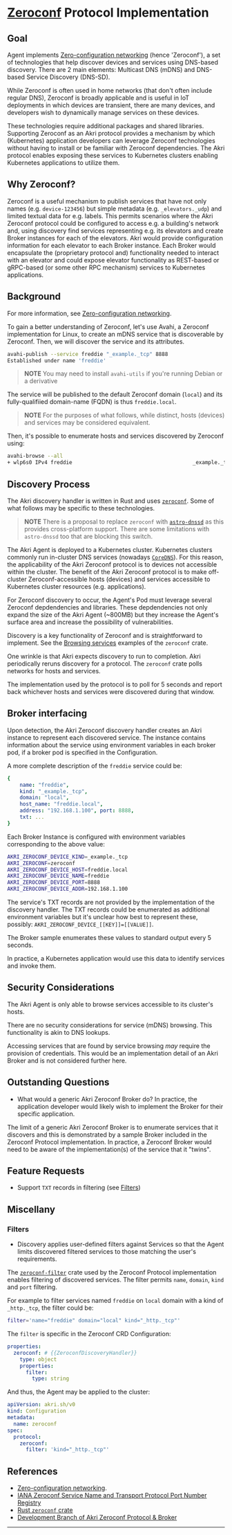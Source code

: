 # [Zeroconf](https://en.wikipedia.org/wiki/Zero-configuration_networking) Protocol Implementation

## Goal

Agent implements [Zero-configuration networking](https://en.wikipedia.org/wiki/Zero-configuration_networking) (hence 'Zeroconf'), a set of technologies that help discover devices and services using DNS-based discovery. There are 2 main elements: Multicast DNS (mDNS) and DNS-based Service Discovery (DNS-SD).

While Zeroconf is often used in home networks (that don't often include regular DNS), Zeroconf is broadly applicable and is useful in IoT deployments in which devices are transient, there are many devices, and developers wish to dynamically manage services on these devices.

These technologies require additional packages and shared libraries. Supporting Zeroconf as an Akri protocol provides a mechanism by which (Kubernetes) application developers can leverage Zeroconf technologies without having to install or be familiar with Zeroconf dependencies. The Akri protocol enables exposing these services to Kubernetes clusters enabling Kubernetes applications to utilize them.

## Why Zeroconf?

Zeroconf is a useful mechanism to publish services that have not only names (e.g. `device-123456`) but simple metadata (e.g. `_elevators._udp`) and limited textual data for e.g. labels. This permits scenarios where the Akri Zeroconf protocol could be configured to access e.g. a building's network and, using discovery find services representing e.g. its elevators and create Broker instances for each of the elevators. Akri would provide configuration information for each elevator to each Broker instance. Each Broker would encapsulate the (proprietary protocol and) functionality needed to interact with an elevator and could expose elevator functionality as REST-based or gRPC-based (or some other RPC mechanism) services to Kubernetes applications.

## Background

For more information, see [Zero-configuration networking](https://en.wikipedia.org/wiki/Zero-configuration_networking).

To gain a better understanding of Zeroconf, let's use Avahi, a Zeroconf implementation for Linux, to create an mDNS service that is discoverable by Zeroconf. Then, we will discover the service and its attributes.

```bash
avahi-publish --service freddie "_example._tcp" 8888
Established under name 'freddie'
```

> **NOTE** You may need to install `avahi-utils` if you're running Debian or a derivative

The service will be published to the default Zeroconf domain (`local`) and its fully-qualifiied domain-name (FQDN) is thus `freddie.local`.

> **NOTE** For the purposes of what follows, while distinct, hosts (devices) and services may be considered equivalent.

Then, it's possible to enumerate hosts and services discovered by Zeroconf using:

```bash
avahi-browse --all
+ wlp6s0 IPv4 freddie                                       _example._tcp        local
```

## Discovery Process

The Akri discovery handler is written in Rust and uses [`zeroconf`](https://crates.io/crates/zeroconf). Some of what follows may be specific to these technologies.

> **NOTE** There is a proposal to replace `zeroconf` with [`astro-dnssd`](https://crates.io/crates/astro-dnssd) as this provides cross-platform support. There are some limitations with `astro-dnssd` too that are blocking this switch.

The Akri Agent is deployed to a Kubernetes cluster. Kubernetes clusters commonly run in-cluster DNS services (nowadays [`CoreDNS`](https://kubernetes.io/docs/tasks/administer-cluster/coredns/)). For this reason, the applicability of the Akri Zeroconf protocol is to devices not accessible within the cluster. The benefit of the Akri Zeroconf protocol is to make off-cluster Zeroconf-accessible hosts (devices) and services accessible to Kubernetes cluster resources (e.g. applications).

For Zeroconf discovery to occur, the Agent's Pod must leverage several Zeroconf depdendencies and libraries. These depdendencies not only expand the size of the Akri Agent (~800MB) but they increase the Agent's surface area and increase the possibility of vulnerabilities.

Discovery is a key functionality of Zeroconf and is straightforward to implement. See the [Browsing services](https://crates.io/crates/zeroconf#browsing-services) examples of the `zeroconf` crate.

One wrinkle is that Akri expects discovery to run to completion. Akri periodically reruns discovery for a protocol. The `zeroconf` crate polls networks for hosts and services.

The implementation used by the protocol is to poll for 5 seconds and report back whichever hosts and services were discovered during that window.

## Broker interfacing

Upon detection, the Akri Zeroconf discovery handler creates an Akri instance to represent each discovered service. The instance contains information about the service using environment variables in each broker pod, if a broker pod is specified in the Configuration.

A more complete description of the `freddie` service could be:

```YAML
{
    name: "freddie",
    kind: "_example._tcp",
    domain: "local",
    host_name: "freddie.local",
    address: "192.168.1.100", port: 8888,
    txt: ...
}
```

Each Broker Instance is configured with environment variables corresponding to the above value:

```bash
AKRI_ZEROCONF_DEVICE_KIND=_example._tcp
AKRI_ZEROCONF=zeroconf
AKRI_ZEROCONF_DEVICE_HOST=freddie.local
AKRI_ZEROCONF_DEVICE_NAME=freddie
AKRI_ZEROCONF_DEVICE_PORT=8888
AKRI_ZEROCONF_DEVICE_ADDR=192.168.1.100
```

The service's TXT records are not provided by the implementation of the discovery handler. The TXT records could be enumerated as additional environment variables but it's unclear how best to represent these, possibly: `AKRI_ZEROCONF_DEVICE_[[KEY]]=[[VALUE]]`.

The Broker sample enumerates these values to standard output every 5 seconds.

In practice, a Kubernetes application would use this data to identify services and invoke them.

## Security Considerations

The Akri Agent is only able to browse services accessible to its cluster's hosts.

There are no security considerations for service (mDNS) browsing. This functionality is akin to DNS lookups.

Accessing services that are found by service browsing *may* require the provision of credentials. This would be an implementation detail of an Akri Broker and is not considered further here.

## Outstanding Questions

+ What would a generic Akri Zeroconf Broker do? In practice, the application developer would likely wish to implement the Broker for their specific application.

The limit of a generic Akri Zeroconf Broker is to enumerate services that it discovers and this is demonstrated by a sample Broker included in the Zeroconf Protocol implementation. In practice, a Zeroconf Broker would need to be aware of the implementation(s) of the service that it "twins".

## Feature Requests

+ Support `TXT` records in filtering (see [Filters](#filters))

## Miscellany

### Filters

+ Discovery applies user-defined filters against Services so that the Agent limits discovered filtered services to those matching the user's requirements.

The [`zeroconf-filter`](https://github.com/DazWilkin/akri-pest) crate used by the Zeroconf Protocol implementation enables filtering of discovered services. The filter permits `name`, `domain`, `kind` and `port` filtering.

For example to filter services named `freddie` on `local` domain with a kind of `_http._tcp`, the filter could be:

```bash
filter='name="freddie" domain="local" kind="_http._tcp"'
```

The `filter` is specific in the Zeroconf CRD Configuration:

```YAML
properties:
  zeroconf: # {{ZeroconfDiscoveryHandler}}
    type: object
    properties:
      filter: 
        type: string
```

And thus, the Agent may be applied to the cluster:

```YAML
apiVersion: akri.sh/v0
kind: Configuration
metadata:
  name: zeroconf
spec:
  protocol:
    zeroconf:
      filter: 'kind="_http._tcp"'
```

## References

+ [Zero-configuration networking](https://en.wikipedia.org/wiki/Zero-configuration_networking).
+ [IANA Zeroconf Service Name and Transport Protocol Port Number Registry](https://www.iana.org/assignments/service-names-port-numbers/service-names-port-numbers.xhtml?skey=9&page=132)
+ [Rust `zeroconf` crate](https://crates.io/crates/zeroconf)
+ [Development Branch of Akri Zeroconf Protocol & Broker](https://github.com/DazWilkin/akri/tree/protocol-zeroconf)
---
